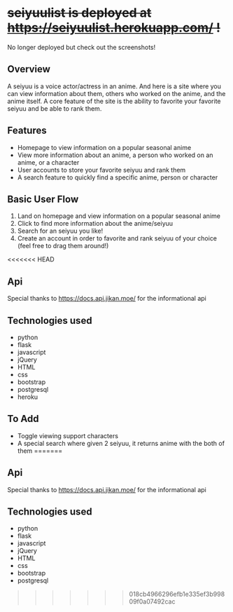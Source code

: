 # ~~seiyuulist is deployed at https://seiyuulist.herokuapp.com/ !~~

No longer deployed but check out the screenshots!

## Overview

A seiyuu is a voice actor/actress in an anime. And here is a site where you can view information about them, others who worked on the anime, and the anime itself. A core feature of the site is the ability to favorite your favorite seiyuu and be able to rank them.

## Features

- Homepage to view information on a popular seasonal anime
- View more information about an anime, a person who worked on an anime, or a character
- User accounts to store your favorite seiyuu and rank them
- A search feature to quickly find a specific anime, person or character

## Basic User Flow

1. Land on homepage and view information on a popular seasonal anime
2. Click to find more information about the anime/seiyuu
3. Search for an seiyuu you like!
4. Create an account in order to favorite and rank seiyuu of your choice (feel free to drag them around!)

<<<<<<< HEAD
## Api

Special thanks to https://docs.api.jikan.moe/ for the informational api

## Technologies used

- python
- flask
- javascript
- jQuery
- HTML
- css
- bootstrap
- postgresql
- heroku

## To Add

- Toggle viewing support characters
- A special search where given 2 seiyuu, it returns anime with the both of them
=======
## Api  
Special thanks to https://docs.api.jikan.moe/ for the informational api  

## Technologies used  
* python
* flask  
* javascript 
* jQuery
* HTML
* css
* bootstrap
* postgresql
>>>>>>> 018cb4966296efb1e335ef3b99809f0a07492cac
